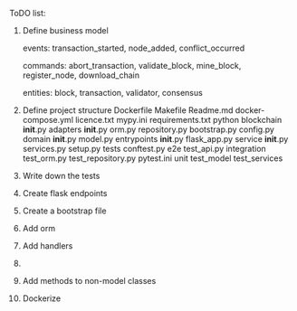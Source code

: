 ToDO list:

1. Define business model
        
   events: transaction_started, node_added, conflict_occurred

   commands: abort_transaction, validate_block, mine_block, register_node, download_chain
        
   entities: block, transaction, validator, consensus

2. Define project structure
    	Dockerfile
        Makefile
        Readme.md
        docker-compose.yml
        licence.txt
        mypy.ini
        requirements.txt
        python              blockchain
                                __init__.py
                                adapters
                                    __init__.py
                                    orm.py
                                    repository.py
                                bootstrap.py
                                config.py
                                domain
                                    __init__.py
                                    model.py
                                entrypoints
                                    __init__.py
                                    flask_app.py
                                service
                                    __init__.py
                                    services.py
                                setup.py
                            tests
                                conftest.py
                                e2e
                                    test_api.py
                                integration
                                    test_orm.py
                                    test_repository.py
                                pytest.ini
                                unit
                                    test_model
                                    test_services

3. Write down the tests
4. Create flask endpoints
5. Create a bootstrap file
6. Add orm
7. Add handlers
8. 

15. Add methods to non-model classes
16. Dockerize

